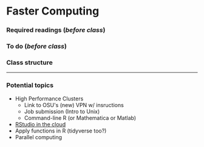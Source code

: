 # Faster Computing

### Required readings (_before class_)

### To do (_before class_)

### Class structure

***
### Potential topics
- High Performance Clusters
	- Link to OSU's (new) VPN w/ insructions
	- Job submission (Intro to Unix)
	- Command-line R (or Mathematica or Matlab)
- [RStudio in the cloud](https://rstudio-1.cosine.oregonstate.edu)
- Apply functions in R (tidyverse too?)
- Parallel computing
